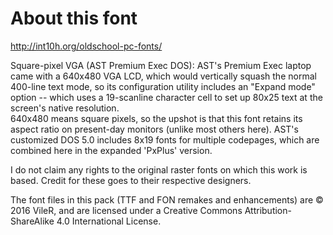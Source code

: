 # About this font

http://int10h.org/oldschool-pc-fonts/

Square-pixel VGA (AST Premium Exec DOS):
AST's Premium Exec laptop came with a 640x480 VGA LCD, which would vertically squash the normal 400-line text mode, so its configuration utility includes an "Expand mode" option -- which uses a 19-scanline character cell to set up 80x25 text at the screen's native resolution.  
640x480 means square pixels, so the upshot is that this font retains its aspect ratio on present-day monitors (unlike most others here).  AST's customized DOS 5.0 includes 8x19 fonts for multiple codepages, which are combined here in the expanded 'PxPlus' version.

I do not claim any rights to the original raster fonts on which this work is based.  Credit for these goes to their respective designers.
	
The font files in this pack (TTF and FON remakes and enhancements) are © 2016 VileR, and are licensed under a Creative Commons Attribution-ShareAlike 4.0 International License.
